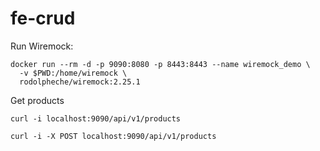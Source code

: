 # fe-crud

Run Wiremock:
```
docker run --rm -d -p 9090:8080 -p 8443:8443 --name wiremock_demo \
  -v $PWD:/home/wiremock \
  rodolpheche/wiremock:2.25.1
```

Get products
```
curl -i localhost:9090/api/v1/products
```
```
curl -i -X POST localhost:9090/api/v1/products
```

